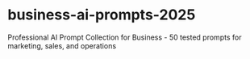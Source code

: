 # business-ai-prompts-2025
Professional AI Prompt Collection for Business - 50 tested prompts for marketing, sales, and operations
